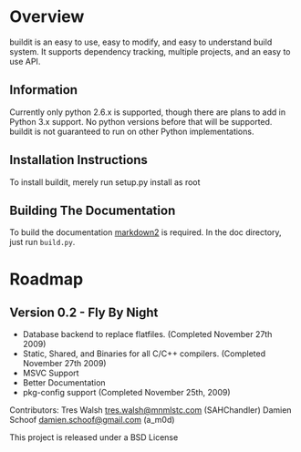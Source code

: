 Overview
========
buildit is an easy to use, easy to modify, and easy to understand build system.
It supports dependency tracking, multiple projects, and an easy to use API.

Information
-----------
Currently only python 2.6.x is supported, though there are plans to add in Python 3.x support. No python versions before that will be supported. buildit is not guaranteed to run on other Python implementations.

Installation Instructions
-------------------------
To install buildit, merely run setup.py install as root

Building The Documentation
--------------------------
To build the documentation [markdown2](http://code.google.com/p/python-markdown2/) is required. In the doc directory, just run `build.py`.

Roadmap
=======

Version 0.2 - Fly By Night
--------------------------

 * Database backend to replace flatfiles. (Completed November 27th 2009)
 * Static, Shared, and Binaries for all C/C++ compilers. (Completed November 27th 2009)
 * MSVC Support
 * Better Documentation
 * pkg-config support (Completed November 25th, 2009)
 
Contributors:
	Tres Walsh      <tres.walsh@mnmlstc.com>    (SAHChandler)
	Damien Schoof   <damien.schoof@gmail.com>   (a_m0d)

This project is released under a BSD License
